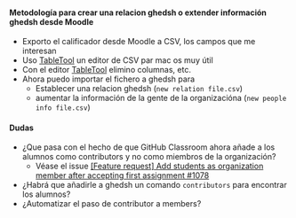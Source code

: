 #### Metodología para crear una relacion ghedsh o extender información ghedsh desde Moodle

* Exporto el calificador desde Moodle a CSV, los campos que me interesan
* Uso [TableTool](https://github.com/jakob/TableTool) un editor de CSV par mac os muy útil
* Con el editor [TableTool](https://github.com/jakob/TableTool) elimino columnas, etc.
* Ahora puedo importar el fichero a ghedsh para 
  - Establecer una relacion ghedsh (`new relation file.csv`)
  - aumentar la información de la gente de la organizacióna (`new people info file.csv`)

#### Dudas

* ¿Que pasa con el hecho de que GitHub Classroom ahora añade a los alumnos como contributors y no como miembros de la organización? 
  - Véase el issue [[Feature request] Add students as organization member after accepting first assignment #1078](https://github.com/education/classroom/issues/1078)
* ¿Habrá que añadirle a ghedsh un comando `contributors` para encontrar los alumnos?
* ¿Automatizar el paso de contributor a members?
